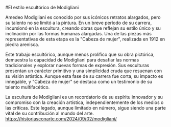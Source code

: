 #El estilo escultórico de Modigliani

Amedeo Modigliani es conocido por sus icónicos retratos alargados, pero su talento no se limitó a la pintura. En un breve período de su carrera, incursionó en la escultura, creando obras que reflejan su estilo único y su inclinación por las formas humanas alargadas. Una de las piezas más representativas de esta etapa es la "Cabeza de mujer", realizada en 1912 en piedra arenisca.

Este trabajo escultórico, aunque menos prolífico que su obra pictórica, demuestra la capacidad de Modigliani para desafiar las normas tradicionales y explorar nuevas formas de expresión. Sus esculturas presentan un carácter primitivo y una simplicidad cruda que resuenan con su visión artística. Aunque esta fase de su carrera fue corta, su impacto es innegable, y "Cabeza de mujer" se destaca como un testimonio de su talento multifacético.

La escultura de Modigliani es un recordatorio de su espíritu innovador y su compromiso con la creación artística, independientemente de los medios o las críticas. Este legado, aunque limitado en número, sigue siendo una parte vital de su contribución al mundo del arte.
https://historiasconarte.com/2024/09/02/modigliani/
